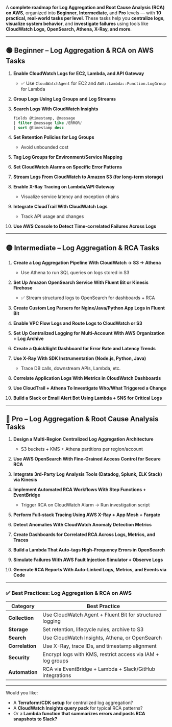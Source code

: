A **complete roadmap for Log Aggregation and Root Cause Analysis (RCA) on AWS**, organized into **Beginner**, **Intermediate**, and **Pro** levels — with **10 practical, real-world tasks per level**. These tasks help you **centralize logs**, **visualize system behavior**, and **investigate failures** using tools like **CloudWatch Logs, OpenSearch, Athena, X-Ray, and more**.

---

## 🟢 Beginner – Log Aggregation & RCA on AWS Tasks

1. **Enable CloudWatch Logs for EC2, Lambda, and API Gateway**
   - ✅ Use `CloudWatchAgent` for EC2 and `AWS::Lambda::Function.LogGroup` for Lambda

2. **Group Logs Using Log Groups and Log Streams**

3. **Search Logs With CloudWatch Insights**
   ```sql
   fields @timestamp, @message
   | filter @message like /ERROR/
   | sort @timestamp desc
   ```

4. **Set Retention Policies for Log Groups**
   - Avoid unbounded cost

5. **Tag Log Groups for Environment/Service Mapping**

6. **Set CloudWatch Alarms on Specific Error Patterns**

7. **Stream Logs From CloudWatch to Amazon S3 (for long-term storage)**

8. **Enable X-Ray Tracing on Lambda/API Gateway**
   - Visualize service latency and exception chains

9. **Integrate CloudTrail With CloudWatch Logs**
   - Track API usage and changes

10. **Use AWS Console to Detect Time-correlated Failures Across Logs**

---

## 🟡 Intermediate – Log Aggregation & RCA Tasks

1. **Create a Log Aggregation Pipeline With CloudWatch → S3 → Athena**
   - Use Athena to run SQL queries on logs stored in S3

2. **Set Up Amazon OpenSearch Service With Fluent Bit or Kinesis Firehose**
   - ✅ Stream structured logs to OpenSearch for dashboards + RCA

3. **Create Custom Log Parsers for Nginx/Java/Python App Logs in Fluent Bit**

4. **Enable VPC Flow Logs and Route Logs to CloudWatch or S3**

5. **Set Up Centralized Logging for Multi-Account With AWS Organization + Log Archive**

6. **Create a QuickSight Dashboard for Error Rate and Latency Trends**

7. **Use X-Ray With SDK Instrumentation (Node.js, Python, Java)**
   - Trace DB calls, downstream APIs, Lambda, etc.

8. **Correlate Application Logs With Metrics in CloudWatch Dashboards**

9. **Use CloudTrail + Athena To Investigate Who/What Triggered a Change**

10. **Build a Slack or Email Alert Bot Using Lambda + SNS for Critical Logs**

---

## 🔴 Pro – Log Aggregation & Root Cause Analysis Tasks

1. **Design a Multi-Region Centralized Log Aggregation Architecture**
   - S3 buckets + KMS + Athena partitions per region/account

2. **Use AWS OpenSearch With Fine-Grained Access Control for Secure RCA**

3. **Integrate 3rd-Party Log Analysis Tools (Datadog, Splunk, ELK Stack) via Kinesis**

4. **Implement Automated RCA Workflows With Step Functions + EventBridge**
   - Trigger RCA on CloudWatch Alarm → Run investigation script

5. **Perform Full-stack Tracing Using AWS X-Ray + App Mesh + Fargate**

6. **Detect Anomalies With CloudWatch Anomaly Detection Metrics**

7. **Create Dashboards for Correlated RCA Across Logs, Metrics, and Traces**

8. **Build a Lambda That Auto-tags High-Frequency Errors in OpenSearch**

9. **Simulate Failures With AWS Fault Injection Simulator + Observe Logs**

10. **Generate RCA Reports With Auto-Linked Logs, Metrics, and Events via Code**

---

### ✅ Best Practices: Log Aggregation & RCA on AWS

| Category      | Best Practice                                                  |
|---------------|----------------------------------------------------------------|
| **Collection**| Use CloudWatch Agent + Fluent Bit for structured logging       |
| **Storage**   | Set retention, lifecycle rules, archive to S3                  |
| **Search**    | Use CloudWatch Insights, Athena, or OpenSearch                |
| **Correlation**| Use X-Ray, trace IDs, and timestamp alignment                 |
| **Security**  | Encrypt logs with KMS, restrict access via IAM + log groups   |
| **Automation**| RCA via EventBridge + Lambda + Slack/GitHub integrations      |

---

Would you like:
- A **Terraform/CDK setup** for centralized log aggregation?
- A **CloudWatch Insights query pack** for typical RCA patterns?
- Or a **Lambda function that summarizes errors and posts RCA snapshots to Slack?**
